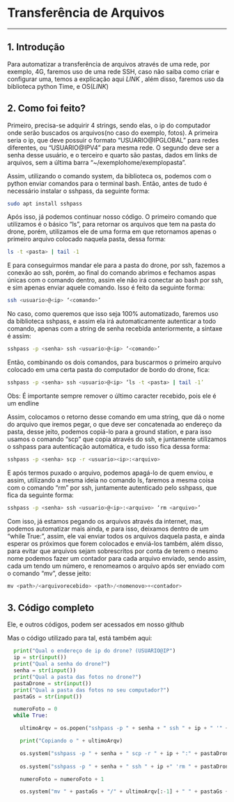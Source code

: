 # Transferência de Arquivos

---


## 1. Introdução

Para automatizar a transferência de arquivos através de uma rede, por exemplo, 4G, faremos uso de uma rede SSH, caso não saiba como criar e configurar uma, temos a explicação aqui _LINK_ , além disso, faremos uso da biblioteca python Time, e OS(_LINK_)



## 2. Como foi feito?

Primeiro, precisa-se adquirir 4 strings, sendo elas, o ip do computador onde serão buscados os arquivos(no caso do exemplo, fotos). A primeira seria o ip, que deve possuir o formato “USUARIO@IPGLOBAL” para redes diferentes, ou “USUARIO@IPV4” para mesma rede. O segundo deve ser a senha desse usuário, e o terceiro e quarto são pastas, dados em links de arquivos, sem a última barra “~/exemplohome/exemplopasta”.

Assim, utilizando o comando system, da biblioteca os, podemos com o python enviar comandos para o terminal bash. Então, antes de tudo é necessário instalar o sshpass, da seguinte forma:

```bash
sudo apt install sshpass
```

Após isso, já podemos continuar nosso código. O primeiro comando que utilizamos é o básico “ls”, para retornar os arquivos que tem na pasta do drone, porém, utilizamos ele de uma forma em que retornamos apenas o primeiro arquivo colocado naquela pasta, dessa forma:

```bash
ls -t <pasta> | tail -1
```

E para conseguirmos mandar ele para a pasta do drone, por ssh, fazemos a conexão ao ssh, porém, ao final do comando abrimos e fechamos aspas únicas com o comando dentro, assim ele não irá conectar ao bash por ssh, e sim apenas enviar aquele comando. Isso é feito da seguinte forma:

```bash
ssh <usuario>@<ip> ‘<comando>’
```

No caso, como queremos que isso seja 100% automatizado, faremos uso da biblioteca sshpass, e assim ela irá automaticamente autenticar a todo comando, apenas com a string de senha recebida anteriormente, a sintaxe é assim:

```bash
sshpass -p <senha> ssh <usuario>@<ip> ‘<comando>’
```

Então, combinando os dois comandos, para buscarmos o primeiro arquivo colocado em uma certa pasta do computador de bordo do drone, fica:

```bash
sshpass -p <senha> ssh <usuario>@<ip> ‘ls -t <pasta> | tail -1’
```


Obs: É importante sempre remover o último caracter recebido, pois ele é um endline

Assim, colocamos o retorno desse comando em uma string, que dá o nome do arquivo que iremos pegar, o que deve ser concatenada ao endereço da pasta, desse jeito, podemos copiá-lo para a ground station, e para isso usamos o comando “scp” que copia através do ssh, e juntamente utilizamos o sshpass para autenticação automática, e tudo isso fica dessa forma:

```bash
sshpass -p <senha> scp -r <usuario><ip>:<arquivo>
```

E após termos puxado o arquivo, podemos apagá-lo de quem enviou, e assim, utilizando a mesma ideia no comando ls, faremos a mesma coisa com o comando “rm” por ssh, juntamente autenticado pelo sshpass, que fica da seguinte forma:

```bash
sshpass -p <senha> ssh <usuario>@<ip>:<arquivo> ‘rm <arquivo>’
```

Com isso, já estamos pegando os arquivos através da internet, mas, podemos automatizar mais ainda, e para isso, deixamos dentro de um “while True:”, assim, ele vai enviar todos os arquivos daquela pasta, e ainda esperar os próximos que forem colocados e enviá-los também, além disso, para evitar que arquivos sejam sobrescritos por conta de terem o mesmo nome podemos fazer um contador para cada arquivo enviado, sendo assim, cada um tendo um número, e renomeamos o arquivo após ser enviado com o comando “mv”, desse jeito:

```python
mv <path>/<arquivorecebido> <path>/<nomenovo>+<contador>
```


## 3. Código completo

Ele, e outros códigos, podem ser acessados em nosso github

Mas o código utilizado para tal, está também aqui:


```python
  print("Qual o endereço de ip do drone? (USUARIO@IP")
  ip = str(input())
  print("Qual a senha do drone?")
  senha = str(input())
  print("Qual a pasta das fotos no drone?")
  pastaDrone = str(input())
  print("Qual a pasta das fotos no seu computador?")
  pastaGs = str(input())

  numeroFoto = 0
  while True:

    ultimoArqv = os.popen("sshpass -p " + senha + " ssh " + ip + " '" + "ls -t " + pastaDrone + " | tail -1" + "'").read() #Pegar o último arquivo colocado

    print("Copiando o " + ultimoArqv)

    os.system("sshpass -p " + senha + " scp -r " + ip + ":" + pastaDrone + "/" + ultimoArqv[:-1] + " " + pastaGs) #Copiar esse arquivo
    
    os.system("sshpass -p " + senha + " ssh " + ip +" 'rm " + pastaDrone + "/" + ultimoArqv[:-1] + "'")

    numeroFoto = numeroFoto + 1

    os.system("mv " + pastaGs + "/" + ultimoArqv[:-1] + " " + pastaGs + "/" + "FOTO" + str(numeroFoto) + ".png")
```
